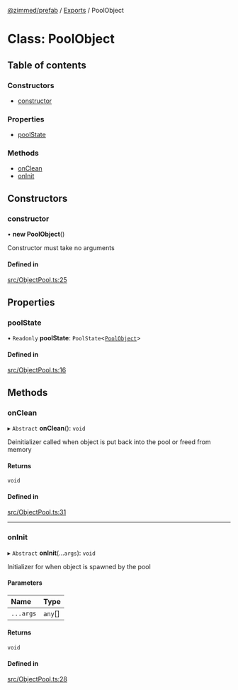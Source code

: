 [@zimmed/prefab](../README.md) / [Exports](../modules.md) / PoolObject

# Class: PoolObject

## Table of contents

### Constructors

- [constructor](PoolObject.md#constructor)

### Properties

- [poolState](PoolObject.md#poolstate)

### Methods

- [onClean](PoolObject.md#onclean)
- [onInit](PoolObject.md#oninit)

## Constructors

### constructor

• **new PoolObject**()

Constructor must take no arguments

#### Defined in

[src/ObjectPool.ts:25](https://github.com/zimmed/prefab/blob/5aea9cc/src/ObjectPool.ts#L25)

## Properties

### poolState

• `Readonly` **poolState**: `PoolState`<[`PoolObject`](PoolObject.md)\>

#### Defined in

[src/ObjectPool.ts:16](https://github.com/zimmed/prefab/blob/5aea9cc/src/ObjectPool.ts#L16)

## Methods

### onClean

▸ `Abstract` **onClean**(): `void`

Deinitializer called when object is put back into the pool or freed from memory

#### Returns

`void`

#### Defined in

[src/ObjectPool.ts:31](https://github.com/zimmed/prefab/blob/5aea9cc/src/ObjectPool.ts#L31)

___

### onInit

▸ `Abstract` **onInit**(...`args`): `void`

Initializer for when object is spawned by the pool

#### Parameters

| Name | Type |
| :------ | :------ |
| `...args` | `any`[] |

#### Returns

`void`

#### Defined in

[src/ObjectPool.ts:28](https://github.com/zimmed/prefab/blob/5aea9cc/src/ObjectPool.ts#L28)
